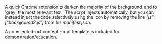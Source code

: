 A quick Chrome extension to darken the majority of the background, and to 'grey' the most relevant text. &nbsp;The script injects automatically, but you can instead inject the code selectively using the icon by removing the line _"js": ["background2.js"]_ from file _manifest.json_.


A commented-out content script template is included for demonstration/education.
